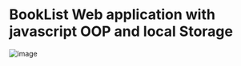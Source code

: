 # BookList Web application with javascript OOP and local Storage
![image](https://github.com/S-ciz/BookList/assets/95995178/f4c65f3e-6d31-4e64-b876-22d632d4dfb3)
